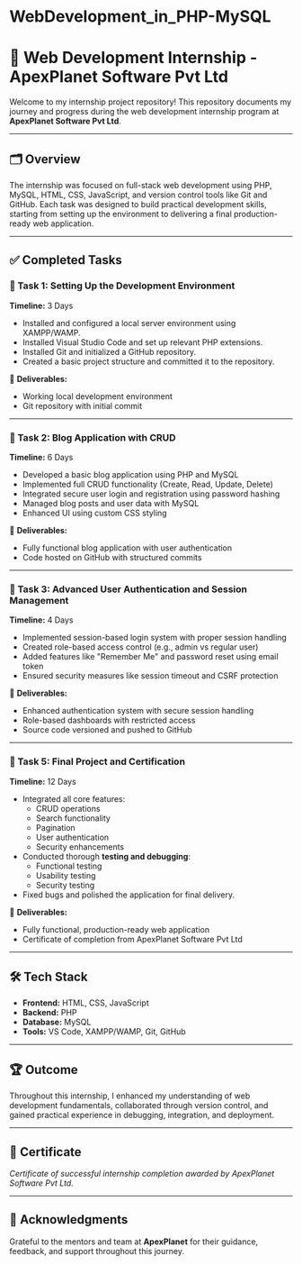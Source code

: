 # WebDevelopment_in_PHP-MySQL
# 💼 Web Development Internship - ApexPlanet Software Pvt Ltd

Welcome to my internship project repository! This repository documents my journey and progress during the web development internship program at **ApexPlanet Software Pvt Ltd**.

---

## 🗂️ Overview

The internship was focused on full-stack web development using PHP, MySQL, HTML, CSS, JavaScript, and version control tools like Git and GitHub. Each task was designed to build practical development skills, starting from setting up the environment to delivering a final production-ready web application.

---

## ✅ Completed Tasks

### 🧩 Task 1: Setting Up the Development Environment  
**Timeline:** 3 Days

- Installed and configured a local server environment using XAMPP/WAMP.  
- Installed Visual Studio Code and set up relevant PHP extensions.  
- Installed Git and initialized a GitHub repository.  
- Created a basic project structure and committed it to the repository.

📂 **Deliverables:**
- Working local development environment  
- Git repository with initial commit

---

### 🧩 Task 2: Blog Application with CRUD  
**Timeline:** 6 Days

- Developed a basic blog application using PHP and MySQL  
- Implemented full CRUD functionality (Create, Read, Update, Delete)  
- Integrated secure user login and registration using password hashing  
- Managed blog posts and user data with MySQL  
- Enhanced UI using custom CSS styling  

📂 **Deliverables:**
- Fully functional blog application with user authentication  
- Code hosted on GitHub with structured commits  

---

### 🧩 Task 3: Advanced User Authentication and Session Management  
**Timeline:** 4 Days

- Implemented session-based login system with proper session handling  
- Created role-based access control (e.g., admin vs regular user)  
- Added features like "Remember Me" and password reset using email token  
- Ensured security measures like session timeout and CSRF protection  

📂 **Deliverables:**
- Enhanced authentication system with secure session handling  
- Role-based dashboards with restricted access  
- Source code versioned and pushed to GitHub  

---

### 🧩 Task 5: Final Project and Certification  
**Timeline:** 12 Days

- Integrated all core features:  
  - CRUD operations  
  - Search functionality  
  - Pagination  
  - User authentication  
  - Security enhancements  
- Conducted thorough **testing and debugging**:  
  - Functional testing  
  - Usability testing  
  - Security testing  
- Fixed bugs and polished the application for final delivery.

📂 **Deliverables:**
- Fully functional, production-ready web application  
- Certificate of completion from ApexPlanet Software Pvt Ltd

---

## 🛠️ Tech Stack

- **Frontend:** HTML, CSS, JavaScript  
- **Backend:** PHP  
- **Database:** MySQL  
- **Tools:** VS Code, XAMPP/WAMP, Git, GitHub

---

## 🏆 Outcome

Throughout this internship, I enhanced my understanding of web development fundamentals, collaborated through version control, and gained practical experience in debugging, integration, and deployment.

---

## 📜 Certificate

*Certificate of successful internship completion awarded by ApexPlanet Software Pvt Ltd.*

---

## 🙌 Acknowledgments

Grateful to the mentors and team at **ApexPlanet** for their guidance, feedback, and support throughout this journey.
